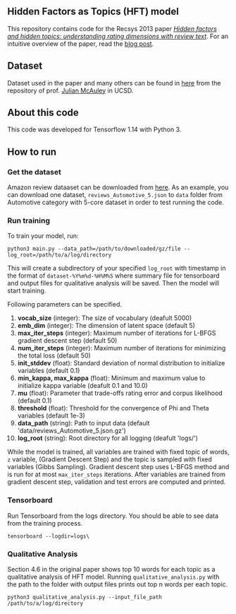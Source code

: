 ## Hidden Factors as Topics (HFT) model

This repository contains code for the Recsys 2013 paper *[Hidden factors and hidden topics: understanding rating dimensions with review text](https://cs.stanford.edu/people/jure/pubs/reviews-recsys13.pdf)*. For an intuitive overview of the paper, read the [blog post]().

## Dataset
Dataset used in the paper and many others can be found in [here](https://cseweb.ucsd.edu/~jmcauley/datasets.html) from the repository of prof. [Julian McAuley](https://cseweb.ucsd.edu/~jmcauley/) in UCSD.

## About this code
This code was developed for Tensorflow 1.14 with Python 3.

## How to run

### Get the dataset
Amazon review dataaset can be downloaded from [here](http://jmcauley.ucsd.edu/data/amazon/index.html). As an example, you can download one dataset, `reviews_Automotive_5.json` to `data` folder from Automotive category with 5-core dataset in order to test running the code. 

### Run training
To train your model, run:
```
python3 main.py --data_path=/path/to/downloaded/gz/file --log_root=/path/to/a/log/directory
```
This will create a subdirectory of your specified `log_root` with timestamp in the format of `dataset-%Y%m%d-%H%M%S` where summary file for tensorboard and output files for qualitative analysis will be saved. Then the model will start training.

Following parameters can be specified.
1. **vocab_size** (integer): The size of vocabulary (deafult 5000)
2. **emb_dim** (integer): The dimension of latent space (default 5)
3. **max_iter_steps** (integer): Maximum number of iterations for L-BFGS gradient descent step (default 50)
4. **num_iter_steps** (integer): Maximum number of iterations for minimizing the total loss (default 50)
5. **init_stddev** (float): Standard deviation of normal distribution to initialize variables (default 0.1)
6. **min_kappa, max_kappa** (float): Minimum and maximum value to initialize kappa variable (deafult 0.1 and 10.0)
7. **mu** (float): Parameter that trade-offs rating error and corpus likelihood (default 0.1)
8. **threshold** (float): Threshold for the convergence of Phi and Theta variables (default 1e-3)
9. **data_path** (string): Path to input data (default 'data/reviews_Automotive_5.json.gz')
10. **log_root** (string): Root directory for all logging (deafult 'logs/')

While the model is trained, all variables are trained with fixed topic of words, `z` variable, (Gradient Descent Step) and the topic is sampled with fixed variables (Gibbs Sampling). Gradient descent step uses L-BFGS method and is run for at most `max_iter_steps` iterations. After variables are trained from gradient descent step, validation and test errors are computed and printed.

### Tensorboard
Run Tensorboard from the logs directory. You should be able to see data from the training process.
```
tensorboard --logdir=logs\
```

### Qualitative Analysis
Section 4.6 in the original paper shows top 10 words for each topic as a qualitative analysis of HFT model. Running `qualitative_analysis.py` with the path to the folder with output files prints out top n words per each topic.
```
python3 qualitative_analysis.py --input_file_path /path/to/a/log/directory
```